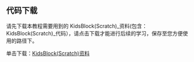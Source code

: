 ## 代码下载


请先下载本教程需要用到的 KidsBlock(Scratch)_资料(包含：KidsBlock(Scratch)_代码），请点击下载才能进行后续的学习，保存至您方便使用的路径下。

单击下载：[KidsBlock(Scratch)资料](./KidsBlock(Scratch)资料.7z) 